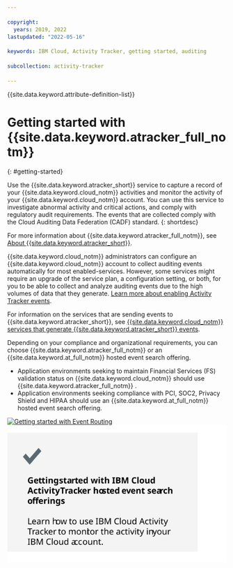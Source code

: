 ```yaml
---

copyright:
  years: 2019, 2022
lastupdated: "2022-05-16"

keywords: IBM Cloud, Activity Tracker, getting started, auditing

subcollection: activity-tracker

---
```


{{site.data.keyword.attribute-definition-list}}
 

# Getting started with {{site.data.keyword.atracker_full_notm}}
{: #getting-started}

Use the {{site.data.keyword.atracker_short}} service to capture a record of your {{site.data.keyword.cloud_notm}} activities and monitor the activity of your {{site.data.keyword.cloud_notm}} account. You can use this service to investigate abnormal activity and critical actions, and comply with regulatory audit requirements. The events that are collected comply with the Cloud Auditing Data Federation (CADF) standard.
{: shortdesc}

For more information about {{site.data.keyword.atracker_full_notm}}, see [About {{site.data.keyword.atracker_short}}](/docs/activity-tracker?topic=activity-tracker-about).

{{site.data.keyword.cloud_notm}} administrators can configure an {{site.data.keyword.cloud_notm}} account to collect auditing events automatically for most enabled-services. However, some services might require an upgrade of the service plan, a configuration setting, or both, for you to be able to collect and analyze auditing events due to the high volumes of data that they generate. [Learn more about enabling Activity Tracker events](/docs/activity-tracker?topic=activity-tracker-events-opt-in).

For information on the services that are sending events to {{site.data.keyword.atracker_short}}, see [{{site.data.keyword.cloud_notm}} services that generate {{site.data.keyword.atracker_short}} events](/docs/activity-tracker?topic=activity-tracker-cloud_services).

Depending on your compliance and organizational requirements, you can choose {{site.data.keyword.atracker_full_notm}}  or an {{site.data.keyword.at_full_notm}} hosted event search offering.
- Application environments seeking to maintain Financial Services (FS) validation status on {{site.data.keyword.cloud_notm}} should use {{site.data.keyword.atracker_full_notm}} . 
- Application environments seeking compliance with PCI, SOC2, Privacy Shield and HIPAA should use an {{site.data.keyword.at_full_notm}} hosted event search offering.

[![Getting started with Event Routing](/images/getting_started_routing.svg)](/docs/activity-tracker?topic=activity-tracker-getting-started-routing-2) [![Getting started with hosted event and search offerings](/images/getting_started_event.svg)](/docs/activity-tracker?topic=activity-tracker-getting-started-search)


